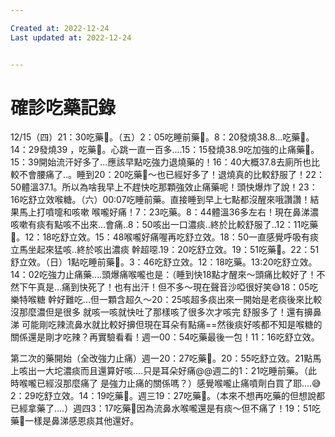 ```yaml
---

Created at: 2022-12-24
Last updated at: 2022-12-24


---
```


# 確診吃藥記錄


12/15（四）21：30吃藥💊。（五）2：05吃睡前藥💊。8：20發燒38.8…吃藥💊。14：29發燒39 ，吃藥💊。心跳一直一百多….15：15發燒38.9吃加強的止痛藥💊。15：39開始流汗好多了…應該早點吃強力退燒藥的！16：40大概37.8去廁所也比較不會腰痛了..。睡到20：20吃藥💊～也已經好多了！退燒真的比較舒服了！22：50體溫37.1。所以為啥我早上不趕快吃那顆強效止痛藥呢！頭快爆炸了說！23：16吃舒立效喉糖。（六）00:07吃睡前藥。直接睡到早上七點都沒醒來哦讚讚！結果馬上打噴嚏和咳嗽 喉嚨好痛！7：23吃藥。8：44體溫36多左右！現在鼻涕濃 咳嗽有痰有點咳不出來…會痛..8：50咳出一口濃痰..終於比較舒服了..12：11吃藥💊。12：18吃舒立效。15：48喉嚨好痛喔再吃舒立效。18：50一直感覺呼吸有痰立馬坐起來猛咳..終於咳出濃痰 幹超噁.19：20吃舒立效。19：51吃藥💊。22：51舒立效。（日）1點吃睡前藥💊。3：46吃舒立效。12：18吃藥。13:20吃舒立效。14：02吃強力止痛藥….頭爆痛喉嚨也是：（睡到快18點才醒來～頭痛比較好了！不然下午真是…痛到快死了！也有出汗！但不多～現在聲音沙啞很好笑😅18：05吃樂特喉糖 幹好難吃…但一顆含超久～20：25咳超多痰出來一開始是老痰後來比較沒那麼濃但是很多 就咳一咳就快吐了那樣咳了很多次才咳完 舒服多了！還有擤鼻涕 可能剛吃辣流鼻水就比較好擤但現在耳朵有點痛==然後痰好咳都不知是喉糖的關係還是剛才吃辣？再實驗看看！週一00：54吃藥最後一包！11：16吃舒立效。

第二次的藥開始（全改強力止痛）週一20：27吃藥💊。20：55吃舒立效。21點馬上咳出一大坨濃痰而且還算好咳….只是耳朵好痛@@週二的1：21吃睡前藥。（此時喉嚨已經沒那麼痛了 是強力止痛的關係嗎？）感覺喉嚨止痛噴劑白買了耶….😅2：29吃舒立效。14：19吃藥💊。週三19：27吃藥💊。（本來不想再吃藥的但想說都已經拿藥了….）週四3：17吃藥💊因為流鼻水喉嚨還是有痰～但不痛了！19：51吃藥💊一樣是鼻涕感恩痰其他還好。

